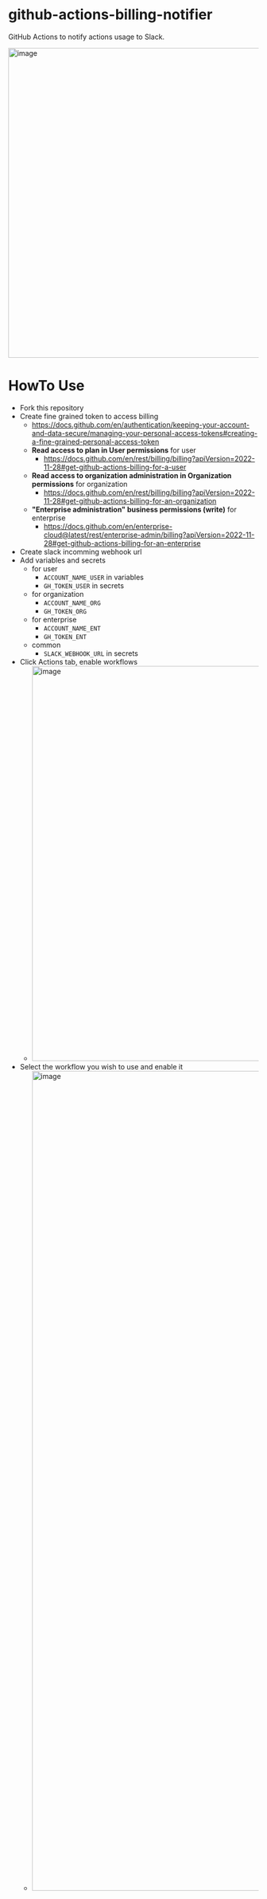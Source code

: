 # github-actions-billing-notifier

GitHub Actions to notify actions usage to Slack.

<img width="622" alt="image" src="https://github.com/yorifuji/billing-actions-monitor/assets/583917/3b10d688-7539-432b-b731-0c906e75798a">

# HowTo Use

- Fork this repository
- Create fine grained token to access billing
  - https://docs.github.com/en/authentication/keeping-your-account-and-data-secure/managing-your-personal-access-tokens#creating-a-fine-grained-personal-access-token
  - **Read access to plan in User permissions** for user
    - https://docs.github.com/en/rest/billing/billing?apiVersion=2022-11-28#get-github-actions-billing-for-a-user
  - **Read access to organization administration in Organization permissions** for organization
    - https://docs.github.com/en/rest/billing/billing?apiVersion=2022-11-28#get-github-actions-billing-for-an-organization
  - **"Enterprise administration" business permissions (write)** for enterprise
    - https://docs.github.com/en/enterprise-cloud@latest/rest/enterprise-admin/billing?apiVersion=2022-11-28#get-github-actions-billing-for-an-enterprise
- Create slack incomming webhook url
- Add variables and secrets
  - for user
    - `ACCOUNT_NAME_USER` in variables
    - `GH_TOKEN_USER` in secrets
  - for organization
    - `ACCOUNT_NAME_ORG`
    - `GH_TOKEN_ORG`
  - for enterprise
    - `ACCOUNT_NAME_ENT`
    - `GH_TOKEN_ENT`
  - common
    - `SLACK_WEBHOOK_URL` in secrets
- Click Actions tab, enable workflows
  - <img width="793" alt="image" src="https://github.com/yorifuji/github-actions-billing-notifier/assets/583917/07df77c2-cafb-4821-ac2e-11f0280f37aa">
- Select the workflow you wish to use and enable it
  - <img width="1646" alt="image" src="https://github.com/yorifuji/github-actions-billing-notifier/assets/583917/19a4bb8b-93d7-4aa6-b12b-6bf7df8ba874">
